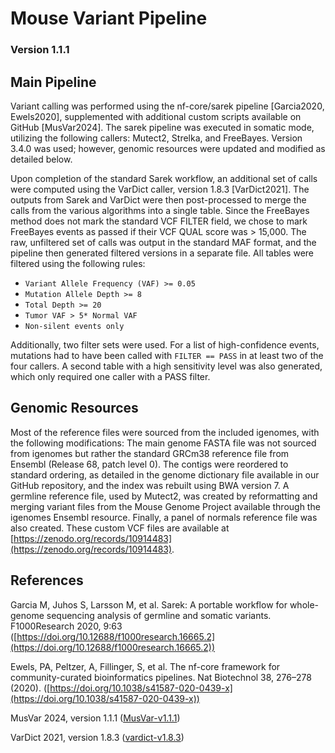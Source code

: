 # Mouse Variant Pipeline

### Version 1.1.1

## Main Pipeline

Variant calling was performed using the nf-core/sarek pipeline [Garcia2020, Ewels2020], supplemented with additional custom scripts available on GitHub [MusVar2024]. The sarek pipeline was executed in somatic mode, utilizing the following callers: Mutect2, Strelka, and FreeBayes. Version 3.4.0 was used; however, genomic resources were updated and modified as detailed below.

Upon completion of the standard Sarek workflow, an additional set of calls were computed using the VarDict caller, version 1.8.3 [VarDict2021]. The outputs from Sarek and VarDict were then post-processed to merge the calls from the various algorithms into a single table. Since the FreeBayes method does not mark the standard VCF FILTER field, we chose to mark FreeBayes events as passed if their VCF QUAL score was > 15,000. The raw, unfiltered set of calls was output in the standard MAF format, and the pipeline then generated filtered versions in a separate file. All tables were filtered using the following rules:

- `Variant Allele Frequency (VAF) >= 0.05`
- `Mutation Allele Depth >= 8`
- `Total Depth >= 20`
- `Tumor VAF > 5* Normal VAF`
- `Non-silent events only`

Additionally, two filter sets were used. For a list of high-confidence events, mutations had to have been called with `FILTER == PASS` in at least two of the four callers. A second table with a high sensitivity level was also generated, which only required one caller with a PASS filter.


## Genomic Resources

Most of the reference files were sourced from the included igenomes, with the following modifications: The main genome FASTA file was not sourced from igenomes but rather the standard GRCm38 reference file from Ensembl (Release 68, patch level 0). The contigs were reordered to standard ordering, as detailed in the genome dictionary file available in our GitHub repository, and the index was rebuilt using BWA version 7. A germline reference file, used by Mutect2, was created by reformatting and merging variant files from the Mouse Genome Project available through the igenomes Ensembl resource. Finally, a panel of normals reference file was also created. These custom VCF files are available at [https://zenodo.org/records/10914483](https://zenodo.org/records/10914483).


## References

Garcia M, Juhos S, Larsson M, et al. Sarek: A portable workflow for whole-genome sequencing analysis of germline and somatic variants. F1000Research 2020, 9:63 ([https://doi.org/10.12688/f1000research.16665.2](https://doi.org/10.12688/f1000research.16665.2))

Ewels, PA, Peltzer, A, Fillinger, S, et al. The nf-core framework for community-curated bioinformatics pipelines. Nat Biotechnol 38, 276–278 (2020). ([https://doi.org/10.1038/s41587-020-0439-x](https://doi.org/10.1038/s41587-020-0439-x))

MusVar 2024, version 1.1.1 ([MusVar-v1.1.1](https://github.com/soccin/MusVar/tree/v1.1.1))

VarDict 2021, version 1.8.3 ([vardict-v1.8.3](https://github.com/AstraZeneca-NGS/VarDictJava/tree/v1.8.3))